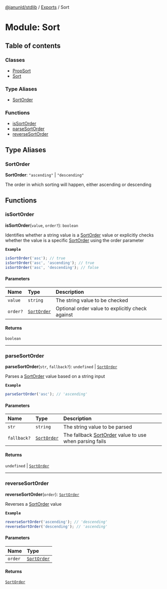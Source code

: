 [@janunld/stdlib](../README.md) / [Exports](../modules.md) / Sort

# Module: Sort

## Table of contents

### Classes

- [PropSort](../classes/Sort.PropSort.md)
- [Sort](../classes/Sort.Sort.md)

### Type Aliases

- [SortOrder](Sort.md#sortorder)

### Functions

- [isSortOrder](Sort.md#issortorder)
- [parseSortOrder](Sort.md#parsesortorder)
- [reverseSortOrder](Sort.md#reversesortorder)

## Type Aliases

### SortOrder

**SortOrder**: `"ascending"` \| `"descending"`

The order in which sorting will happen, either ascending or descending

## Functions

### isSortOrder

**isSortOrder**(`value`, `order?`): `boolean`

Identifies whether a string value is a [SortOrder](Sort.md#sortorder) value or explicitly checks whether
the value is a specific [SortOrder](Sort.md#sortorder) using the order parameter

**`Example`**

```typescript
isSortOrder('asc'); // true
isSortOrder('asc', 'ascending'); // true
isSortOrder('asc', 'descending'); // false
```

#### Parameters

| Name     | Type                             | Description                                      |
| :------- | :------------------------------- | :----------------------------------------------- |
| `value`  | `string`                         | The string value to be checked                   |
| `order?` | [`SortOrder`](Sort.md#sortorder) | Optional order value to explicitly check against |

#### Returns

`boolean`

---

### parseSortOrder

**parseSortOrder**(`str`, `fallback?`): `undefined` \| [`SortOrder`](Sort.md#sortorder)

Parses a [SortOrder](Sort.md#sortorder) value based on a string input

**`Example`**

```typescript
parseSortOrder('asc'); // 'ascending'
```

#### Parameters

| Name        | Type                             | Description                                                                 |
| :---------- | :------------------------------- | :-------------------------------------------------------------------------- |
| `str`       | `string`                         | The string value to be parsed                                               |
| `fallback?` | [`SortOrder`](Sort.md#sortorder) | The fallback [SortOrder](Sort.md#sortorder) value to use when parsing fails |

#### Returns

`undefined` \| [`SortOrder`](Sort.md#sortorder)

---

### reverseSortOrder

**reverseSortOrder**(`order`): [`SortOrder`](Sort.md#sortorder)

Reverses a [SortOrder](Sort.md#sortorder) value

**`Example`**

```typescript
reverseSortOrder('ascending'); // 'descending'
reverseSortOrder('descending'); // 'ascending'
```

#### Parameters

| Name    | Type                             |
| :------ | :------------------------------- |
| `order` | [`SortOrder`](Sort.md#sortorder) |

#### Returns

[`SortOrder`](Sort.md#sortorder)
